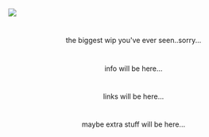 <p align=center>  

  #
  
![](https://files.catbox.moe/eo14lb.png)

#

<p align=center>the biggest wip you've ever seen..sorry...

#

<p align=center> info will be here...

#
<p align=center> links will be here...

#
<p align=center> maybe extra stuff will be here...


